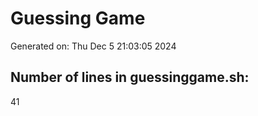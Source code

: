 # Guessing Game
Generated on: Thu Dec  5 21:03:05     2024

## Number of lines in guessinggame.sh:
41
